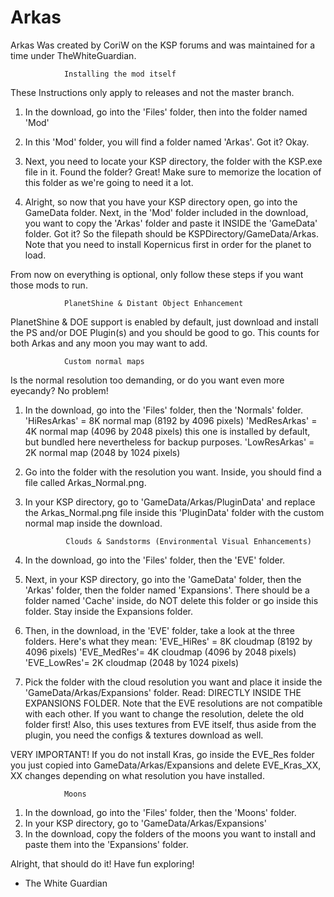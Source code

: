 # Arkas

Arkas Was created by CoriW on the KSP forums and was maintained for a time under TheWhiteGuardian.

				Installing the mod itself
These Instructions only apply to releases and not the master branch.
1. In the download, go into the 'Files' folder, then into the folder named 'Mod'
2. In this 'Mod' folder, you will find a folder named 'Arkas'. Got it? Okay.
3. Next, you need to locate your KSP directory, the folder with the KSP.exe file in it. Found the folder? Great! Make sure to memorize the location of this folder as we're going to need it a lot.

4. Alright, so now that you have your KSP directory open, go into the GameData folder. Next, in the 'Mod' folder included in the download, you want to copy the 'Arkas' folder and paste it INSIDE the 'GameData' folder. Got it?
So the filepath should be KSPDirectory/GameData/Arkas.
Note that you need to install Kopernicus first in order for the planet to load.



From now on everything is optional, only follow these steps if you want those mods to run.

				PlanetShine & Distant Object Enhancement
PlanetShine & DOE support is enabled by default, just download and install the PS and/or DOE Plugin(s) and you should be good to go. This counts for both Arkas and any moon you may want to add.



				Custom normal maps
Is the normal resolution too demanding, or do you want even more eyecandy? No problem!
1. In the download, go into the 'Files' folder, then the 'Normals' folder.
'HiResArkas' = 8K normal map (8192 by 4096 pixels)
'MedResArkas' = 4K normal map (4096 by 2048 pixels) this one is installed by default, but bundled here nevertheless for backup purposes.
'LowResArkas' = 2K normal map (2048 by 1024 pixels)
2. Go into the folder with the resolution you want. Inside, you should find a file called Arkas_Normal.png.
3. In your KSP directory, go to 'GameData/Arkas/PluginData' and replace the Arkas_Normal.png file inside this 'PluginData' folder with the custom normal map inside the download.



				Clouds & Sandstorms (Environmental Visual Enhancements)
1. In the download, go into the 'Files' folder, then the 'EVE' folder.
2. Next, in your KSP directory, go into the 'GameData' folder, then the 'Arkas' folder, then the folder named 'Expansions'. There should be a folder named 'Cache' inside, do NOT delete this folder or go inside this folder. Stay inside the Expansions folder.
3. Then, in the download, in the 'EVE' folder, take a look at the three folders. Here's what they mean:
'EVE_HiRes' = 8K cloudmap (8192 by 4096 pixels)
'EVE_MedRes'= 4K cloudmap (4096 by 2048 pixels)
'EVE_LowRes'= 2K cloudmap (2048 by 1024 pixels)
4. Pick the folder with the cloud resolution you want and place it inside the 'GameData/Arkas/Expansions' folder. Read: DIRECTLY INSIDE THE EXPANSIONS FOLDER.
Note that the EVE resolutions are not compatible with each other. If you want to change the resolution, delete the old folder first!
Also, this uses textures from EVE itself, thus aside from the plugin, you need the configs & textures download as well.

VERY IMPORTANT! If you do not install Kras, go inside the EVE_Res folder you just copied into GameData/Arkas/Expansions and delete EVE_Kras_XX, XX changes depending on what resolution you have installed.

				Moons
1. In the download, go into the 'Files' folder, then the 'Moons' folder.
2. In your KSP directory, go to 'GameData/Arkas/Expansions'
3. In the download, copy the folders of the moons you want to install and paste them into the 'Expansions' folder.

Alright, that should do it! Have fun exploring!
- The White Guardian
